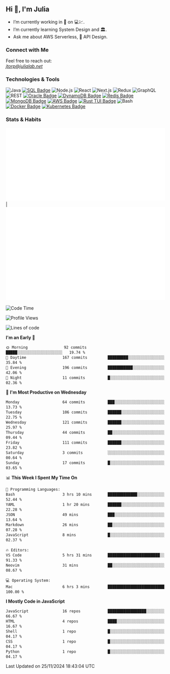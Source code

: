 ## Hi 👋, I'm Julia
- I’m currently working in 🏦 on 💻💹.
- I’m currently learning System Design and 🏛️.
- Ask me about AWS Serverless, 🔌 API Design.
  

### Connect with Me
Feel free to reach out:  
*[jtorp@julialab.net](mailto:jtorp@julialab.net)*


### Technologies & Tools
![Java](https://img.shields.io/badge/-Java-D50032?style=for-the-badge&logo=java&logoColor=white)
[![SQL Badge](https://img.shields.io/badge/-SQL-4479A1?style=for-the-badge&logo=sql&logoColor=white)](https://en.wikipedia.org/wiki/SQL)
![Node.js](https://img.shields.io/badge/-Node.js-339933?style=for-the-badge&logo=node.js&logoColor=white)
![React](https://img.shields.io/badge/-React-61DAFB?style=for-the-badge&logo=react&logoColor=white)
![Next.js](https://img.shields.io/badge/-Next.js-000000?style=for-the-badge&logo=next.js&logoColor=white)
![Redux](https://img.shields.io/badge/-Redux-764ABC?style=for-the-badge&logo=redux&logoColor=white)
![GraphQL](https://img.shields.io/badge/-GraphQL-E10098?style=for-the-badge&logo=graphql&logoColor=white)
![REST](https://img.shields.io/badge/-REST-FF5733?style=for-the-badge&logo=rest&logoColor=white)
[![Oracle Badge](https://img.shields.io/badge/-Oracle-F80000?style=for-the-badge&logo=oracle&logoColor=white)](https://www.oracle.com/)
[![DynamoDB Badge](https://img.shields.io/badge/-DynamoDB-4053D6?style=for-the-badge&logo=amazon-dynamodb&logoColor=white)](https://aws.amazon.com/dynamodb/)
[![Redis Badge](https://img.shields.io/badge/-Redis-D52B1E?style=for-the-badge&logo=redis&logoColor=white)](https://redis.io/) 
[![MongoDB Badge](https://img.shields.io/badge/-MongoDB-47A248?style=for-the-badge&logo=mongodb&logoColor=white)](https://www.mongodb.com/)
[![AWS Badge](https://img.shields.io/badge/-AWS-FF9900?style=for-the-badge&logo=amazon-aws&logoColor=white)](https://aws.amazon.com/)
[![Rust TUI Badge](https://img.shields.io/badge/-Rust_TUI-000000?style=for-the-badge&logo=rust&logoColor=white)](https://crates.io/crates/tui)
![Bash](https://img.shields.io/badge/-Bash-4EAA25?style=for-the-badge&logo=gnu-bash&logoColor=white)
[![Docker Badge](https://img.shields.io/badge/-Docker-2496ED?style=for-the-badge&logo=docker&logoColor=white)](https://www.docker.com/) 
[![Kubernetes Badge](https://img.shields.io/badge/Kubernetes-3069DE?style=for-the-badge&logo=kubernetes&logoColor=white)](https://kubernetes.io/)

### Stats & Habits

![Metrics Calendar](/metrics.plugin.isocalendar.svg "Metrics Calendar") | ![Metrics Habits](/metrics.plugin.habits.charts.svg "Metrics Habits") 


<!--START_SECTION:waka-->
![Code Time](http://img.shields.io/badge/Code%20Time-774%20hrs%2046%20mins-blue)

![Profile Views](http://img.shields.io/badge/Profile%20Views-0-blue)

![Lines of code](https://img.shields.io/badge/From%20Hello%20World%20I%27ve%20Written-1.0%20million%20lines%20of%20code-blue)

**I'm an Early 🐤** 

```text
🌞 Morning                92 commits          █████░░░░░░░░░░░░░░░░░░░░   19.74 % 
🌆 Daytime                167 commits         █████████░░░░░░░░░░░░░░░░   35.84 % 
🌃 Evening                196 commits         ███████████░░░░░░░░░░░░░░   42.06 % 
🌙 Night                  11 commits          █░░░░░░░░░░░░░░░░░░░░░░░░   02.36 % 
```
📅 **I'm Most Productive on Wednesday** 

```text
Monday                   64 commits          ███░░░░░░░░░░░░░░░░░░░░░░   13.73 % 
Tuesday                  106 commits         ██████░░░░░░░░░░░░░░░░░░░   22.75 % 
Wednesday                121 commits         ██████░░░░░░░░░░░░░░░░░░░   25.97 % 
Thursday                 44 commits          ██░░░░░░░░░░░░░░░░░░░░░░░   09.44 % 
Friday                   111 commits         ██████░░░░░░░░░░░░░░░░░░░   23.82 % 
Saturday                 3 commits           ░░░░░░░░░░░░░░░░░░░░░░░░░   00.64 % 
Sunday                   17 commits          █░░░░░░░░░░░░░░░░░░░░░░░░   03.65 % 
```


📊 **This Week I Spent My Time On** 

```text
💬 Programming Languages: 
Bash                     3 hrs 10 mins       █████████████░░░░░░░░░░░░   52.44 % 
YAML                     1 hr 20 mins        ██████░░░░░░░░░░░░░░░░░░░   22.28 % 
JSON                     49 mins             ███░░░░░░░░░░░░░░░░░░░░░░   13.64 % 
Markdown                 26 mins             ██░░░░░░░░░░░░░░░░░░░░░░░   07.28 % 
JavaScript               8 mins              █░░░░░░░░░░░░░░░░░░░░░░░░   02.37 % 

🔥 Editors: 
VS Code                  5 hrs 31 mins       ███████████████████████░░   91.33 % 
Neovim                   31 mins             ██░░░░░░░░░░░░░░░░░░░░░░░   08.67 % 

💻 Operating System: 
Mac                      6 hrs 3 mins        █████████████████████████   100.00 % 
```

**I Mostly Code in JavaScript** 

```text
JavaScript               16 repos            █████████████████░░░░░░░░   66.67 % 
HTML                     4 repos             ████░░░░░░░░░░░░░░░░░░░░░   16.67 % 
Shell                    1 repo              █░░░░░░░░░░░░░░░░░░░░░░░░   04.17 % 
CSS                      1 repo              █░░░░░░░░░░░░░░░░░░░░░░░░   04.17 % 
Python                   1 repo              █░░░░░░░░░░░░░░░░░░░░░░░░   04.17 % 
```




 Last Updated on 25/11/2024 18:43:04 UTC
<!--END_SECTION:waka-->



